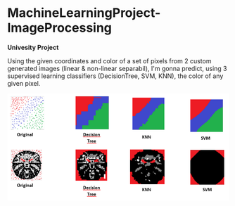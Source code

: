 # MachineLearningProject-ImageProcessing

**Univesity Project**

Using the given coordinates and color of a set of pixels from 2 custom generated images (linear &amp; non-linear separabil), I'm gonna predict, using 3 supervised learning classifiers (DecisionTree, SVM, KNN), the color of any given pixel.


![ReadMeIMG](Images/ReadMeImg.PNG)
